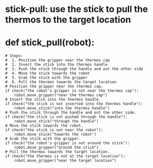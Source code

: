# stick-pull: use the stick to pull the thermos to the target location
# def stick_pull(robot):
    # Steps:
    #  1. Position the gripper near the thermos cap
    #  2. Insert the stick into the thermos handle
    #  3. Push the stick through the handle and out the other side
    #  4. Move the stick towards the robot
    #  5. Grab the stick with the gripper
    #  6. Pull the thermos towards the target location
    # Position the gripper near the thermos cap.
    if check("the robot's gripper is not near the thermos cap"):
        robot.move_gripper("near the thermos cap")
    # Insert the stick into the thermos handle.
    if check("the stick is not inserted into the thermos handle"):
        robot.move_stick("into the thermos handle")
    # Push the stick through the handle and out the other side.
    if check("the stick is not pushed through the handle"):
        robot.move_stick("through the handle")
    # Move the stick towards the robot.
    if check("the stick is not near the robot"):
        robot.move_stick("towards the robot")
    # Grab the stick with the gripper.
    if check("the robot's gripper is not around the stick"):
        robot.move_gripper("around the stick")
    # Pull the thermos towards the target location.
    if check("the thermos is not at the target location"):
        robot.move_gripper("near the target location")